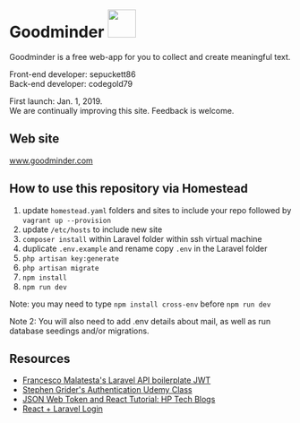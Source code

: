 # Goodminder <img height='50rem' src='http://www.goodminder.com/images/logo_dark.png'></img>

Goodminder is a free web-app for you to collect and create meaningful text.

Front-end developer: sepuckett86 <br />
Back-end developer: codegold79

First launch: Jan. 1, 2019. <br />
We are continually improving this site. Feedback is welcome.

## Web site
www.goodminder.com

## How to use this repository via Homestead

1) update `homestead.yaml` folders and sites to include your repo followed by `vagrant up --provision`
2) update `/etc/hosts` to include new site
3) `composer install` within Laravel folder within ssh virtual machine
4) duplicate `.env.example` and rename copy `.env` in the Laravel folder
5) `php artisan key:generate`
6) `php artisan migrate`
7) `npm install`
8) `npm run dev`

Note: you may need to type
`npm install cross-env`
before `npm run dev`

Note 2: You will also need to add .env details about mail, as well as run database seedings and/or migrations.

<h2>Resources</h2>
  <ul>
      
   <li><a href='https://github.com/francescomalatesta/laravel-api-boilerplate-jwt' target='_blank' rel="noopener noreferrer">Francesco Malatesta's Laravel API boilerplate JWT</a></li>
  <li><a href='https://www.udemy.com/react-redux-tutorial/' target='_blank' rel="noopener noreferrer">Stephen Grider's Authentication Udemy Class</a></li>
  <li><a href='https://hptechblogs.com/using-json-web-token-react/' target='_blank' rel="noopener noreferrer">JSON Web Token and React Tutorial: HP Tech Blogs</a></li>
   <li><a href='https://github.com/lijujohn13/react-laravel-auth' target='_blank' rel="noopener noreferrer">React + Laravel Login</a>
</li>
    </ul>
